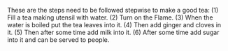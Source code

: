These are the steps need to be followed stepwise to make a good tea:
(1) Fill a tea making utensil with water.
(2) Turn on the Flame.
(3) When the water is boiled put the tea leaves into it.
(4) Then add ginger and cloves in it.
(5) Then after some time add milk into it.
(6) After some time add sugar into it and can be served to people.